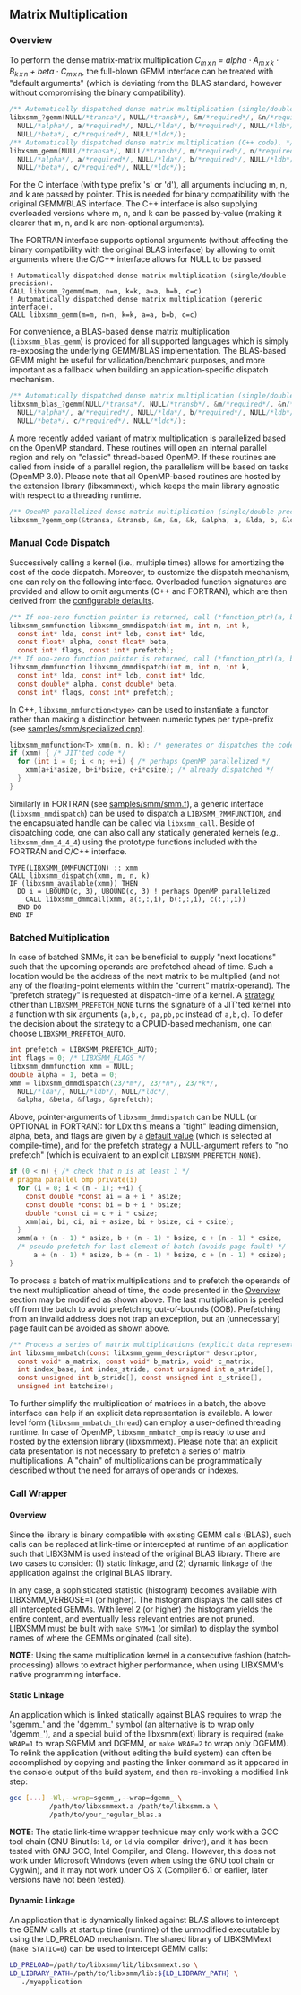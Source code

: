 ## Matrix Multiplication

### Overview<a name="small-matrix-multiplication-smm"></a>

To perform the dense matrix-matrix multiplication *C<sub>m&#8239;x&#8239;n</sub> = alpha &middot; A<sub>m&#8239;x&#8239;k</sub> &middot; B<sub>k&#8239;x&#8239;n</sub> + beta &middot; C<sub>m&#8239;x&#8239;n</sub>*, the full-blown GEMM interface can be treated with "default arguments" (which is deviating from the BLAS standard, however without compromising the binary compatibility).

```C
/** Automatically dispatched dense matrix multiplication (single/double-precision, C code). */
libxsmm_?gemm(NULL/*transa*/, NULL/*transb*/, &m/*required*/, &n/*required*/, &k/*required*/,
  NULL/*alpha*/, a/*required*/, NULL/*lda*/, b/*required*/, NULL/*ldb*/,
  NULL/*beta*/, c/*required*/, NULL/*ldc*/);
/** Automatically dispatched dense matrix multiplication (C++ code). */
libxsmm_gemm(NULL/*transa*/, NULL/*transb*/, m/*required*/, n/*required*/, k/*required*/,
  NULL/*alpha*/, a/*required*/, NULL/*lda*/, b/*required*/, NULL/*ldb*/,
  NULL/*beta*/, c/*required*/, NULL/*ldc*/);
```

For the C interface (with type prefix 's' or 'd'), all arguments including m, n, and k are passed by pointer. This is needed for binary compatibility with the original GEMM/BLAS interface. The C++ interface is also supplying overloaded versions where m, n, and k can be passed by&#8209;value (making it clearer that m, n, and k are non-optional arguments).

The FORTRAN interface supports optional arguments (without affecting the binary compatibility with the original BLAS interface) by allowing to omit arguments where the C/C++ interface allows for NULL to be passed.

```FORTRAN
! Automatically dispatched dense matrix multiplication (single/double-precision).
CALL libxsmm_?gemm(m=m, n=n, k=k, a=a, b=b, c=c)
! Automatically dispatched dense matrix multiplication (generic interface).
CALL libxsmm_gemm(m=m, n=n, k=k, a=a, b=b, c=c)
```

For convenience, a BLAS-based dense matrix multiplication (`libxsmm_blas_gemm`) is provided for all supported languages which is simply re-exposing the underlying GEMM/BLAS implementation. The BLAS-based GEMM might be useful for validation/benchmark purposes, and more important as a fallback when building an application-specific dispatch mechanism.

```C
/** Automatically dispatched dense matrix multiplication (single/double-precision). */
libxsmm_blas_?gemm(NULL/*transa*/, NULL/*transb*/, &m/*required*/, &n/*required*/, &k/*required*/,
  NULL/*alpha*/, a/*required*/, NULL/*lda*/, b/*required*/, NULL/*ldb*/,
  NULL/*beta*/, c/*required*/, NULL/*ldc*/);
```

A more recently added variant of matrix multiplication is parallelized based on the OpenMP standard. These routines will open an internal parallel region and rely on "classic" thread-based OpenMP. If these routines are called from inside of a parallel region, the parallelism will be based on tasks (OpenMP&#160;3.0). Please note that all OpenMP-based routines are hosted by the extension library (libxsmmext), which keeps the main library agnostic with respect to a threading runtime.

```C
/** OpenMP parallelized dense matrix multiplication (single/double-precision). */
libxsmm_?gemm_omp(&transa, &transb, &m, &n, &k, &alpha, a, &lda, b, &ldb, &beta, c, &ldc);
```

### Manual Code Dispatch

Successively calling a kernel (i.e., multiple times) allows for amortizing the cost of the code dispatch. Moreover, to customize the dispatch mechanism, one can rely on the following interface. Overloaded function signatures are provided and allow to omit arguments (C++ and FORTRAN), which are then derived from the [configurable defaults](https://github.com/hfp/libxsmm/blob/master/src/template/libxsmm_config.h).

```C
/** If non-zero function pointer is returned, call (*function_ptr)(a, b, c). */
libxsmm_smmfunction libxsmm_smmdispatch(int m, int n, int k,
  const int* lda, const int* ldb, const int* ldc,
  const float* alpha, const float* beta,
  const int* flags, const int* prefetch);
/** If non-zero function pointer is returned, call (*function_ptr)(a, b, c). */
libxsmm_dmmfunction libxsmm_dmmdispatch(int m, int n, int k,
  const int* lda, const int* ldb, const int* ldc,
  const double* alpha, const double* beta,
  const int* flags, const int* prefetch);
```

In C++, `libxsmm_mmfunction<type>` can be used to instantiate a functor rather than making a distinction between numeric types per type-prefix (see [samples/smm/specialized.cpp](https://github.com/hfp/libxsmm/blob/master/samples/smm/specialized.cpp)).

```C
libxsmm_mmfunction<T> xmm(m, n, k); /* generates or dispatches the code specialization */
if (xmm) { /* JIT'ted code */
  for (int i = 0; i < n; ++i) { /* perhaps OpenMP parallelized */
    xmm(a+i*asize, b+i*bsize, c+i*csize); /* already dispatched */
  }
}
```

Similarly in FORTRAN (see [samples/smm/smm.f](https://github.com/hfp/libxsmm/blob/master/samples/smm/smm.f)), a generic interface (`libxsmm_mmdispatch`) can be used to dispatch a `LIBXSMM_?MMFUNCTION`, and the encapsulated handle can be called via `libxsmm_call`. Beside of dispatching code, one can also call any statically generated kernels (e.g., `libxsmm_dmm_4_4_4`) using the prototype functions included with the FORTRAN and C/C++ interface.

```FORTRAN
TYPE(LIBXSMM_DMMFUNCTION) :: xmm
CALL libxsmm_dispatch(xmm, m, n, k)
IF (libxsmm_available(xmm)) THEN
  DO i = LBOUND(c, 3), UBOUND(c, 3) ! perhaps OpenMP parallelized
    CALL libxsmm_dmmcall(xmm, a(:,:,i), b(:,:,i), c(:,:,i))
  END DO
END IF
```

### Batched Multiplication

In case of batched SMMs, it can be beneficial to supply "next locations" such that the upcoming operands are prefetched ahead of time. Such a location would be the address of the next matrix to be multiplied (and not any of the floating-point elements within the "current" matrix-operand). The "prefetch strategy" is requested at dispatch-time of a kernel. A [strategy](libxsmm_be.md#prefetch-strategy) other than `LIBXSMM_PREFETCH_NONE` turns the signature of a JIT'ted kernel into a function with six arguments (`a,b,c, pa,pb,pc` instead of `a,b,c`). To defer the decision about the strategy to a CPUID-based mechanism, one can choose `LIBXSMM_PREFETCH_AUTO`.

```C
int prefetch = LIBXSMM_PREFETCH_AUTO;
int flags = 0; /* LIBXSMM_FLAGS */
libxsmm_dmmfunction xmm = NULL;
double alpha = 1, beta = 0;
xmm = libxsmm_dmmdispatch(23/*m*/, 23/*n*/, 23/*k*/,
  NULL/*lda*/, NULL/*ldb*/, NULL/*ldc*/,
  &alpha, &beta, &flags, &prefetch);
```

Above, pointer-arguments of `libxsmm_dmmdispatch` can be NULL (or OPTIONAL in FORTRAN): for LDx this means a "tight" leading dimension, alpha, beta, and flags are given by a [default value](https://github.com/hfp/libxsmm/blob/master/src/template/libxsmm_config.h) (which is selected at compile-time), and for the prefetch strategy a NULL-argument refers to "no prefetch" (which is equivalent to an explicit `LIBXSMM_PREFETCH_NONE`).

```C
if (0 < n) { /* check that n is at least 1 */
# pragma parallel omp private(i)
  for (i = 0; i < (n - 1); ++i) {
    const double *const ai = a + i * asize;
    const double *const bi = b + i * bsize;
    double *const ci = c + i * csize;
    xmm(ai, bi, ci, ai + asize, bi + bsize, ci + csize);
  }
  xmm(a + (n - 1) * asize, b + (n - 1) * bsize, c + (n - 1) * csize,
  /* pseudo prefetch for last element of batch (avoids page fault) */
      a + (n - 1) * asize, b + (n - 1) * bsize, c + (n - 1) * csize);
}
```

To process a batch of matrix multiplications and to prefetch the operands of the next multiplication ahead of time, the code presented in the [Overview](#overview) section may be modified as shown above. The last multiplication is peeled off from the batch to avoid prefetching out-of-bounds (OOB). Prefetching from an invalid address does not trap an exception, but an (unnecessary) page fault can be avoided as shown above.

```C
/** Process a series of matrix multiplications (explicit data representation). */
int libxsmm_mmbatch(const libxsmm_gemm_descriptor* descriptor,
  const void* a_matrix, const void* b_matrix, void* c_matrix,
  int index_base, int index_stride, const unsigned int a_stride[],
  const unsigned int b_stride[], const unsigned int c_stride[],
  unsigned int batchsize);
```

To further simplify the multiplication of matrices in a batch, the above interface can help if an explicit data representation is available. A lower level form (`libxsmm_mmbatch_thread`) can employ a user-defined threading runtime. In case of OpenMP, `libxsmm_mmbatch_omp` is ready to use and hosted by the extension library (libxsmmext). Please note that an explicit data presentation is not necessary to prefetch a series of matrix multiplications. A "chain" of multiplications can be programmatically described without the need for arrays of operands or indexes.

### Call Wrapper

#### Overview

Since the library is binary compatible with existing GEMM calls (BLAS), such calls can be replaced at link-time or intercepted at runtime of an application such that LIBXSMM is used instead of the original BLAS library. There are two cases to consider: (1)&#160;static linkage, and (2)&#160;dynamic linkage of the application against the original BLAS library.

In any case, a sophisticated statistic (histogram) becomes available with LIBXSMM_VERBOSE=1 (or higher). The histogram displays the call sites of all intercepted GEMMs. With level&#160;2 (or higher) the histogram yields the entire content, and eventually less relevant entries are not pruned. LIBXSMM must be built with `make SYM=1` (or similar) to display the symbol names of where the GEMMs originated (call site).

**NOTE**: Using the same multiplication kernel in a consecutive fashion (batch-processing) allows to extract higher performance, when using LIBXSMM's native programming interface.

#### Static Linkage

An application which is linked statically against BLAS requires to wrap the 'sgemm_' and the 'dgemm_' symbol (an alternative is to wrap only 'dgemm_'), and a special build of the libxsmm(ext) library is required (`make WRAP=1` to wrap SGEMM and DGEMM, or `make WRAP=2` to wrap only DGEMM). To relink the application (without editing the build system) can often be accomplished by copying and pasting the linker command as it appeared in the console output of the build system, and then re-invoking a modified link step:

```bash
gcc [...] -Wl,--wrap=sgemm_,--wrap=dgemm_ \
          /path/to/libxsmmext.a /path/to/libxsmm.a \
          /path/to/your_regular_blas.a
```

**NOTE**: The static link-time wrapper technique may only work with a GCC tool chain (GNU Binutils: `ld`, or `ld` via compiler-driver), and it has been tested with GNU GCC, Intel&#160;Compiler, and Clang. However, this does not work under Microsoft Windows (even when using the GNU tool chain or Cygwin), and it may not work under OS&#160;X (Compiler&#160;6.1 or earlier, later versions have not been tested).

#### Dynamic Linkage

An application that is dynamically linked against BLAS allows to intercept the GEMM calls at startup time (runtime) of the unmodified executable by using the LD_PRELOAD mechanism. The shared library of LIBXSMMext (`make STATIC=0`) can be used to intercept GEMM calls:

```bash
LD_PRELOAD=/path/to/libxsmm/lib/libxsmmext.so \
LD_LIBRARY_PATH=/path/to/libxsmm/lib:${LD_LIBRARY_PATH} \
   ./myapplication
```

